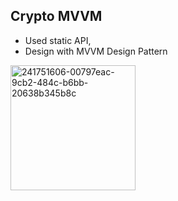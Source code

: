 ## Crypto MVVM
- Used static API,
- Design with MVVM Design Pattern
<img width="200" alt="241751606-00797eac-9cb2-484c-b6bb-20638b345b8c" src="https://github.com/sevvalmertoglu/Crypto-MVVM/assets/79595517/c1487bcd-63e1-401d-b50e-b6a72f52819e">
